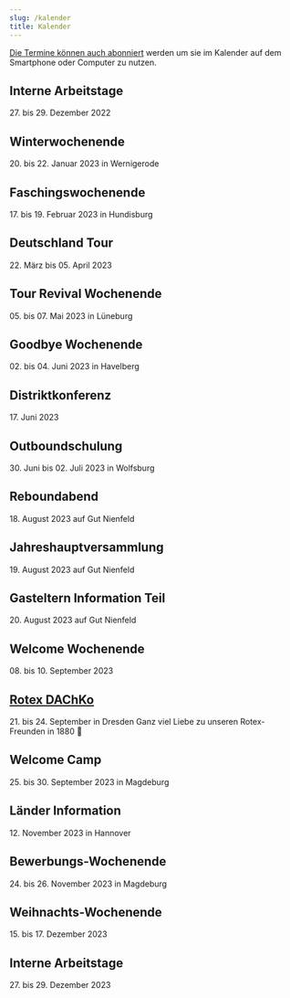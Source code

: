 ```yaml
---
slug: /kalender
title: Kalender
---
```


[Die Termine können auch abonniert](https://storage.rotex1800.de/remote.php/dav/public-calendars/St4BEmjY2CqQaqHt?export) werden um sie im Kalender auf dem
Smartphone oder Computer zu nutzen.

## Interne Arbeitstage
27\. bis 29. Dezember 2022

## Winterwochenende
20\. bis 22. Januar 2023 in Wernigerode

## Faschingswochenende
17\. bis 19. Februar 2023 in Hundisburg

## Deutschland Tour
22\. März bis 05. April 2023

## Tour Revival Wochenende
05\. bis 07. Mai 2023 in Lüneburg

## Goodbye Wochenende
02\. bis 04. Juni 2023 in Havelberg

## Distriktkonferenz
17\. Juni 2023

## Outboundschulung
30\. Juni bis 02. Juli 2023 in Wolfsburg

## Reboundabend
18\. August 2023 auf Gut Nienfeld

## Jahreshauptversammlung
19\. August 2023 auf Gut Nienfeld

## Gasteltern Information Teil
20\. August 2023 auf Gut Nienfeld

## Welcome Wochenende
08\. bis 10. September 2023

## [Rotex DAChKo](https://mailchi.mp/b115dc8c2557/newsletter-vom-5230557#2023)
21\. bis 24. September in Dresden
Ganz viel Liebe zu unseren Rotex-Freunden in 1880 💙

## Welcome Camp
25\. bis 30. September 2023 in Magdeburg

## Länder Information
12\. November 2023 in Hannover

## Bewerbungs-Wochenende
24\. bis 26. November 2023 in Magdeburg

## Weihnachts-Wochenende
15\. bis 17. Dezember 2023

## Interne Arbeitstage
27\. bis 29. Dezember 2023
